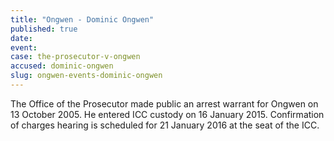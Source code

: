 ```yaml
---
title: "Ongwen - Dominic Ongwen"
published: true
date:
event:
case: the-prosecutor-v-ongwen
accused: dominic-ongwen
slug: ongwen-events-dominic-ongwen
---
```


The Office of the Prosecutor made public an arrest warrant for Ongwen on 13 October 2005. He entered ICC custody on 16 January 2015. Confirmation of charges hearing is scheduled for 21 January 2016 at the seat of the ICC.

